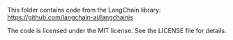 This folder contains code from the LangChain library: https://github.com/langchain-ai/langchainjs

The code is licensed under the MIT license. See the LICENSE file for details.
